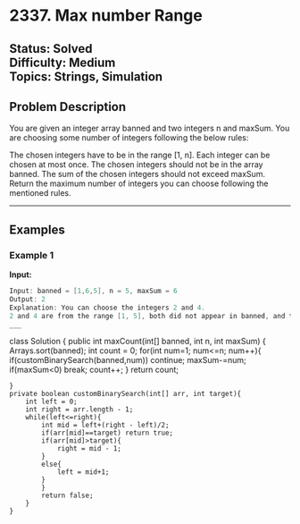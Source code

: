 # 2337. Max number Range

**Status:** Solved  
**Difficulty:** Medium  
**Topics:** Strings, Simulation  
---

## Problem Description

You are given an integer array banned and two integers n and maxSum. You are choosing some number of integers following the below rules:

The chosen integers have to be in the range [1, n].
Each integer can be chosen at most once.
The chosen integers should not be in the array banned.
The sum of the chosen integers should not exceed maxSum.
Return the maximum number of integers you can choose following the mentioned rules.

---

## Examples

### Example 1

**Input:**

```c
Input: banned = [1,6,5], n = 5, maxSum = 6
Output: 2
Explanation: You can choose the integers 2 and 4.
2 and 4 are from the range [1, 5], both did not appear in banned, and their sum is 6, which did not exceed maxSum.
___
```
class Solution {
    public int maxCount(int[] banned, int n, int maxSum) {
        Arrays.sort(banned);
        int count = 0;
        for(int num=1; num<=n; num++){
            if(customBinarySearch(banned,num)) continue;
            maxSum-=num;
            if(maxSum<0) break;
            count++;
        }
        return count;
        
    }
    private boolean customBinarySearch(int[] arr, int target){
        int left = 0;
        int right = arr.length - 1;
        while(left<=right){
            int mid = left+(right - left)/2;
            if(arr[mid]==target) return true;
            if(arr[mid]>target){
                right = mid - 1; 
            }
            else{
                left = mid+1;
            }
            }
            return false;
        }
    }

```

